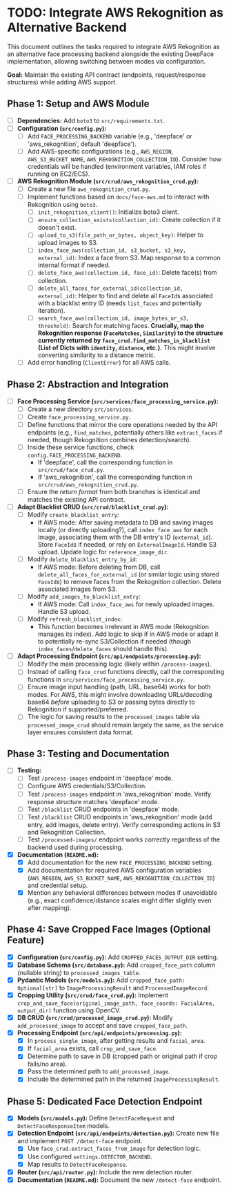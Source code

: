 # TODO: Integrate AWS Rekognition as Alternative Backend

This document outlines the tasks required to integrate AWS Rekognition as an alternative face processing backend alongside the existing DeepFace implementation, allowing switching between modes via configuration.

**Goal:** Maintain the existing API contract (endpoints, request/response structures) while adding AWS support.

## Phase 1: Setup and AWS Module

- [ ] **Dependencies:** Add `boto3` to `src/requirements.txt`.
- [ ] **Configuration (`src/config.py`):**
    - [ ] Add `FACE_PROCESSING_BACKEND` variable (e.g., 'deepface' or 'aws_rekognition', default 'deepface').
    - [ ] Add AWS-specific configurations (e.g., `AWS_REGION`, `AWS_S3_BUCKET_NAME`, `AWS_REKOGNITION_COLLECTION_ID`). Consider how credentials will be handled (environment variables, IAM roles if running on EC2/ECS).
- [ ] **AWS Rekognition Module (`src/crud/aws_rekognition_crud.py`):**
    - [ ] Create a new file `aws_rekognition_crud.py`.
    - [ ] Implement functions based on `docs/face-aws.md` to interact with Rekognition using `boto3`.
        - [ ] `init_rekognition_client()`: Initialize boto3 client.
        - [ ] `ensure_collection_exists(collection_id)`: Create collection if it doesn't exist.
        - [ ] `upload_to_s3(file_path_or_bytes, object_key)`: Helper to upload images to S3.
        - [ ] `index_face_aws(collection_id, s3_bucket, s3_key, external_id)`: Index a face from S3. Map response to a common internal format if needed.
        - [ ] `delete_face_aws(collection_id, face_id)`: Delete face(s) from collection.
        - [ ] `delete_all_faces_for_external_id(collection_id, external_id)`: Helper to find and delete all `FaceId`s associated with a blacklist entry ID (needs `list_faces` and potentially iteration).
        - [ ] `search_face_aws(collection_id, image_bytes_or_s3, threshold)`: Search for matching faces. **Crucially, map the Rekognition response (`FaceMatches`, `Similarity`) to the structure currently returned by `face_crud.find_matches_in_blacklist` (List of Dicts with `identity`, `distance`, etc.).** This might involve converting similarity to a distance metric.
    - [ ] Add error handling (`ClientError`) for all AWS calls.

## Phase 2: Abstraction and Integration

- [ ] **Face Processing Service (`src/services/face_processing_service.py`):**
    - [ ] Create a new directory `src/services`.
    - [ ] Create `face_processing_service.py`.
    - [ ] Define functions that mirror the core operations needed by the API endpoints (e.g., `find_matches`, potentially others like `extract_faces` if needed, though Rekognition combines detection/search).
    - [ ] Inside these service functions, check `config.FACE_PROCESSING_BACKEND`.
        - If 'deepface', call the corresponding function in `src/crud/face_crud.py`.
        - If 'aws_rekognition', call the corresponding function in `src/crud/aws_rekognition_crud.py`.
    - [ ] Ensure the *return format* from both branches is identical and matches the existing API contract.
- [ ] **Adapt Blacklist CRUD (`src/crud/blacklist_crud.py`):**
    - [ ] Modify `create_blacklist_entry`:
        - If AWS mode: After saving metadata to DB and saving images locally (or directly uploading?), call `index_face_aws` for each image, associating them with the DB entry's ID (`external_id`). Store `FaceId`s if needed, or rely on `ExternalImageId`. Handle S3 upload. Update logic for `reference_image_dir`.
    - [ ] Modify `delete_blacklist_entry_by_id`:
        - If AWS mode: Before deleting from DB, call `delete_all_faces_for_external_id` (or similar logic using stored `FaceId`s) to remove faces from the Rekognition collection. Delete associated images from S3.
    - [ ] Modify `add_images_to_blacklist_entry`:
        - If AWS mode: Call `index_face_aws` for newly uploaded images. Handle S3 upload.
    - [ ] Modify `refresh_blacklist_index`:
        - This function becomes irrelevant in AWS mode (Rekognition manages its index). Add logic to skip if in AWS mode or adapt it to potentially re-sync S3/Collection if needed (though `index_faces`/`delete_faces` should handle this).
- [ ] **Adapt Processing Endpoint (`src/api/endpoints/processing.py`):**
    - [ ] Modify the main processing logic (likely within `/process-images`).
    - [ ] Instead of calling `face_crud` functions directly, call the corresponding functions in `src/services/face_processing_service.py`.
    - [ ] Ensure image input handling (path, URL, base64) works for both modes. For AWS, this might involve downloading URLs/decoding base64 *before* uploading to S3 or passing bytes directly to Rekognition if supported/preferred.
    - [ ] The logic for saving results to the `processed_images` table via `processed_image_crud` should remain largely the same, as the service layer ensures consistent data format.

## Phase 3: Testing and Documentation

- [ ] **Testing:**
    - [ ] Test `/process-images` endpoint in 'deepface' mode.
    - [ ] Configure AWS credentials/S3/Collection.
    - [ ] Test `/process-images` endpoint in 'aws_rekognition' mode. Verify response structure matches 'deepface' mode.
    - [ ] Test `/blacklist` CRUD endpoints in 'deepface' mode.
    - [ ] Test `/blacklist` CRUD endpoints in 'aws_rekognition' mode (add entry, add images, delete entry). Verify corresponding actions in S3 and Rekognition Collection.
    - [ ] Test `/processed-images/` endpoint works correctly regardless of the backend used during processing.
- [x] **Documentation (`README.md`):**
    - [x] Add documentation for the new `FACE_PROCESSING_BACKEND` setting.
    - [x] Add documentation for required AWS configuration variables (`AWS_REGION`, `AWS_S3_BUCKET_NAME`, `AWS_REKOGNITION_COLLECTION_ID`) and credential setup.
    - [x] Mention any behavioral differences between modes if unavoidable (e.g., exact confidence/distance scales might differ slightly even after mapping).

## Phase 4: Save Cropped Face Images (Optional Feature)

- [x] **Configuration (`src/config.py`):** Add `CROPPED_FACES_OUTPUT_DIR` setting.
- [x] **Database Schema (`src/database.py`):** Add `cropped_face_path` column (nullable string) to `processed_images_table`.
- [x] **Pydantic Models (`src/models.py`):** Add `cropped_face_path: Optional[str]` to `ImageProcessingResult` and `ProcessedImageRecord`.
- [x] **Cropping Utility (`src/crud/face_crud.py`):** Implement `crop_and_save_face(original_image_path, face_coords: FacialArea, output_dir)` function using OpenCV.
- [x] **DB CRUD (`src/crud/processed_image_crud.py`):** Modify `add_processed_image` to accept and save `cropped_face_path`.
- [x] **Processing Endpoint (`src/api/endpoints/processing.py`):**
    - [x] In `process_single_image`, after getting results and `facial_area`.
    - [x] If `facial_area` exists, call `crop_and_save_face`.
    - [x] Determine path to save in DB (cropped path or original path if crop fails/no area).
    - [x] Pass the determined path to `add_processed_image`.
    - [x] Include the determined path in the returned `ImageProcessingResult`.

## Phase 5: Dedicated Face Detection Endpoint

- [x] **Models (`src/models.py`):** Define `DetectFaceRequest` and `DetectFaceResponseItem` models.
- [x] **Detection Endpoint (`src/api/endpoints/detection.py`):** Create new file and implement `POST /detect-face` endpoint.
    - [x] Use `face_crud.extract_faces_from_image` for detection logic.
    - [x] Use configured `settings.DETECTOR_BACKEND`.
    - [x] Map results to `DetectFaceResponse`.
- [x] **Router (`src/api/router.py`):** Include the new detection router.
- [x] **Documentation (`README.md`):** Document the new `/detect-face` endpoint. 